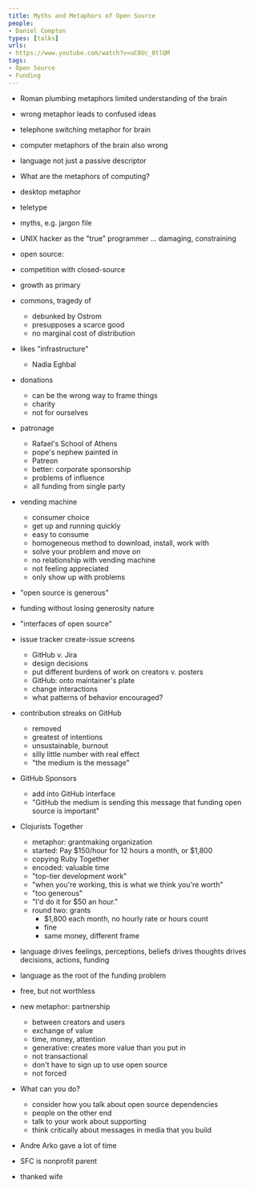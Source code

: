 ```yaml
---
title: Myths and Metaphors of Open Source
people:
- Daniel Compton
types: [talks]
urls:
- https://www.youtube.com/watch?v=uC8Uc_0tlQM
tags:
- Open Source
- Funding
---
```


- Roman plumbing metaphors limited understanding of the brain
- wrong metaphor leads to confused ideas
- telephone switching metaphor for brain
- computer metaphors of the brain also wrong
- language not just a passive descriptor
- What are the metaphors of computing?
- desktop metaphor
- teletype
- myths, e.g. jargon file
- UNIX hacker as the "true" programmer ... damaging, constraining
- open source:
- competition with closed-source
- growth as primary
- commons, tragedy of
  - debunked by Ostrom
  - presupposes a scarce good
  - no marginal cost of distribution
- likes "infrastructure"
  - Nadia Eghbal
- donations
  - can be the wrong way to frame things
  - charity
  - not for ourselves
- patronage
  - Rafael's School of Athens
  - pope's nephew painted in
  - Patreon
  - better: corporate sponsorship
  - problems of influence
  - all funding from single party
- vending machine
  - consumer choice
  - get up and running quickly
  - easy to consume
  - homogeneous method to download, install, work with
  - solve your problem and move on
  - no relationship with vending machine
  - not feeling appreciated
  - only show up with problems
- "open source is generous"
- funding without losing generosity nature
- "interfaces of open source"
- issue tracker create-issue screens
  - GitHub v. Jira
  - design decisions
  - put different burdens of work on creators v. posters
  - GitHub: onto maintainer's plate
  - change interactions
  - what patterns of behavior encouraged?
- contribution streaks on GitHub
  - removed
  - greatest of intentions
  - unsustainable, burnout
  - silly little number with real effect
  - "the medium is the message"
- GitHub Sponsors
  - add into GitHub interface
  - "GitHub the medium is sending this message that funding open source is important"
- Clojurists Together
  - metaphor: grantmaking organization
  - started: Pay $150/hour for 12 hours a month, or $1,800
  - copying Ruby Together
  - encoded: valuable time
  - "top-tier development work"
  - "when you're working, this is what we think you're worth"
  - "too generous"
  - "I'd do it for $50 an hour."
  - round two: grants
    - $1,800 each month, no hourly rate or hours count
    - fine
    - same money, different frame
- language drives feelings, perceptions, beliefs drives thoughts drives decisions, actions, funding
- language as the root of the funding problem
- free, but not worthless
- new metaphor: partnership
  - between creators and users
  - exchange of value
  - time, money, attention
  - generative: creates more value than you put in
  - not transactional
  - don't have to sign up to use open source
  - not forced
- What can you do?
  - consider how you talk about open source dependencies
  - people on the other end
  - talk to your work about supporting
  - think critically about messages in media that you build

- Andre Arko gave a lot of time
- SFC is nonprofit parent
- thanked wife
